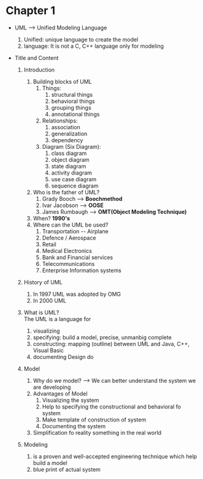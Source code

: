 # Chapter 1

+ UML --> Unified Modeling Language
    1. Unified: unique language to create the model
    2. language: It is not a C, C++ language only for modeling

+ Title and Content
    1. Introduction
        1. Building blocks of UML
            1. Things:
                1. structural things
                2. behavioral things
                3. grouping things
                4. annotational things
            2. Relationships:
                1. association
                2. generalization
                3. dependency
            3. Diagram (Six Diagram):
                1. class diagram
                2. object diagram
                3. state diagram
                4. activity diagram
                5. use case diagram
                6. sequence diagram
        2. Who is the father of UML?
            1. Grady Booch --> **Boochmethod**
            2. Ivar Jacobson --> **OOSE**
            3. James Rumbaugh --> **OMT(Object Modeling Technique)**
        3. When? **1990's**
        4. Where can the UML be used?
            1. Transportation -- Airplane
            2. Defence / Aerospace
            3. Retail
            4. Medical Electronics
            5. Bank and Financial services
            6. Telecommunications
            7. Enterprise Information systems

    2. History of UML
        1. In 1997 UML was adopted by OMG
        2. In 2000 UML
    3. What is UML?</br>
        The UML is a language for</br>
        1. visualizing
        2. specifying: build a model, precise, unmanbig complete
        3. constructing: mapping (outline) between UML and Java, C++, Visual Basic
        4. documenting Design do

    4. Model
        1. Why do we model? --> We can better understand the system we are developing
        2. Advantages of Model
            1. Visualizing the system
            2. Help to specifying the constructional and behavioral fo system
            3. Make template of construction of system
            4. Documenting the system
        3. Simplification fo reality something in the real world

    5. Modeling
        1. is a proven and well-accepted engineering technique which help build a model
        2. blue print of actual system
